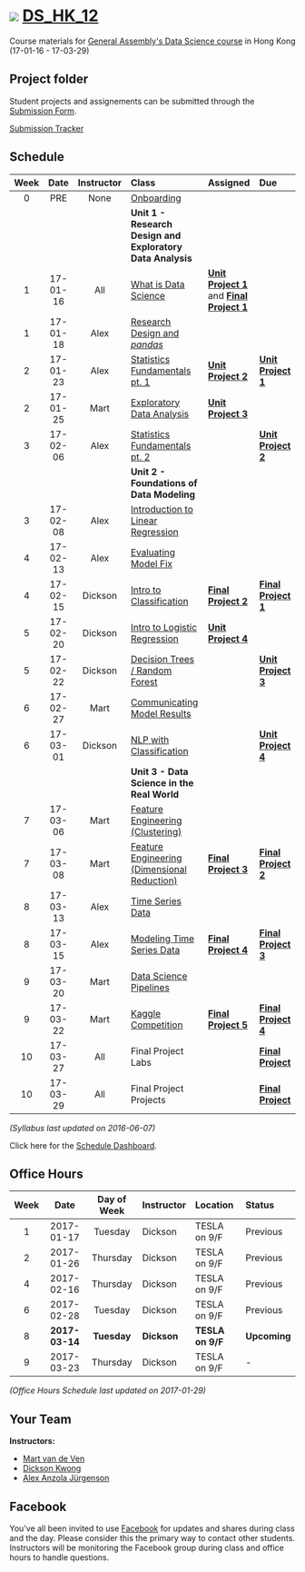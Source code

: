# ![](https://ga-dash.s3.amazonaws.com/production/assets/logo-9f88ae6c9c3871690e33280fcf557f33.png) [DS_HK_12](https://github.com/ga-students/DS_HK_12)

Course materials for [General Assembly's Data Science course](https://generalassemb.ly/education/data-science/hong-kong) in Hong Kong (17-01-16 - 17-03-29)

## Project folder

Student projects and assignements can be submitted through the [Submission Form](https://goo.gl/forms/1WgK8m28WFf0rAEp2).

[Submission Tracker](https://public.tableau.com/views/GA-DS_HK_12-HWSubmission/SubmissionSummary?:embed=y&:display_count=yes&:toolbar=no)

## Schedule

| Week | Date | Instructor | Class | Assigned | Due |
|:---:|:---:|:---:|:---|:---|:---|
| 0 | PRE | None | [Onboarding](./onboarding) | | |
| | | | **Unit 1 - Research Design and Exploratory Data Analysis** | | |
| 1 | 17-01-16 | All | [What is Data Science](./lessons/lesson-01) |**[Unit Project 1](./projects/unit-projects/project-1)** and **[Final Project 1](./projects/final-projects/01-lightning-talk)**| |
| 1 | 17-01-18 | Alex | [Research Design and _pandas_](./lessons/lesson-02) | | |
| 2 | 17-01-23 | Alex | [Statistics Fundamentals pt. 1](./lessons/lesson-03) | **[Unit Project 2](./projects/unit-projects/project-2)** | **[Unit Project 1](./projects/unit-projects/project-1)** |
| 2 | 17-01-25 | Mart | [Exploratory Data Analysis](./lessons/lesson-05) | **[Unit Project 3](./project./projects/unit-projects/project-3)** | |
| 3 | 17-02-06 | Alex | [Statistics Fundamentals pt. 2](./lessons/lesson-04) | | **[Unit Project 2](./projects/unit-projects/project-2)** |
| | | | **Unit 2 - Foundations of Data Modeling** | | |
| 3 | 17-02-08 | Alex | [Introduction to Linear Regression](./lessons/lesson-06) | | |
| 4 | 17-02-13 | Alex | [Evaluating Model Fix](./lessons/lesson-07) | | |
| 4 | 17-02-15 | Dickson | [Intro to Classification](./lessons/lesson-08) | **[Final Project 2](./projects/final-projects/02-experiment-writeup)** | **[Final Project 1](./projects/final-projects/01-lightning-talk)** |
| 5 | 17-02-20 | Dickson | [Intro to Logistic Regression ](./lessons/lesson-09) | **[Unit Project 4](./project./projects/unit-projects/project-4)** | |
| 5 | 17-02-22 | Dickson | [Decision Trees / Random Forest](./lessons/lesson-01) | | **[Unit Project 3](./project./projects/unit-projects/project-3)** |
| 6 | 17-02-27 | Mart | [Communicating Model Results](./lessons/lesson-02) | | |
| 6 | 17-03-01 | Dickson | [NLP with Classification](./lessons/lesson-03) | | **[Unit Project 4](./project./projects/unit-projects/project-4)** |
| | | | **Unit 3 - Data Science in the Real World** | | |
| 7 | 17-03-06 | Mart | [Feature Engineering (Clustering)](./lessons/lesson-13) | | |
| 7 | 17-03-08 | Mart | [Feature Engineering (Dimensional Reduction)](./lessons/lesson-14) | **[Final Project 3](./projects/final-projects/03-exploratory-analysis)** | **[Final Project 2](./projects/final-projects/02-experiment-writeup)** |
| 8 | 17-03-13 | Alex | [Time Series Data](./lessons/lesson-15) | | |
| 8 | 17-03-15 | Alex | [Modeling Time Series Data](./lessons/lesson-16) | **[Final Project 4](./projects/final-projects/04-notebook-rough-draft)** | **[Final Project 3](./projects/final-projects/03-exploratory-analysis)** |
| 9 | 17-03-20 | Mart | [Data Science Pipelines](./lessons/lesson-17) | | |
| 9 | 17-03-22 | Mart | [Kaggle Competition](./lessons/lesson-18) | **[Final Project 5](./projects/final-projects/05-presentation)** | **[Final Project 4](./projects/final-projects/04-notebook-rough-draft)** |
| 10 | 17-03-27 | All | Final Project Labs | | **[Final Project](./projects/final-projects/05-presentation)** |
| 10 | 17-03-29 | All | Final Project Projects | | **[Final Project](./projects/final-projects/05-presentation)** |

*(Syllabus last updated on 2016-06-07)*

Click here for the [Schedule Dashboard](https://public.tableau.com/views/GA-DS_HK_12-Schedule/Schedule_Dashboard?:embed=y&:display_count=no&:toolbar=no).

## Office Hours

| Week | Date | Day of Week | Instructor | Location | Status |
|:---:|:---:|:---:|:---|:---|:---|
| 1  | 2017-01-17 | Tuesday   | Dickson | TESLA on 9/F | Previous |
| 2  | 2017-01-26 | Thursday  | Dickson | TESLA on 9/F | Previous |
| 4  | 2017-02-16 | Thursday  | Dickson | TESLA on 9/F | Previous |
| 6  | 2017-02-28 | Tuesday   | Dickson | TESLA on 9/F | Previous |
| 8  | **2017-03-14** | **Tuesday**   | **Dickson** | **TESLA on 9/F** | **Upcoming** |
| 9  | 2017-03-23 | Thursday  | Dickson | TESLA on 9/F | - |

*(Office Hours Schedule last updated on 2017-01-29)*

## Your Team

**Instructors:**

+ [Mart van de Ven](mailto:m@droste.hk)
+ [Dickson Kwong](mailto:dickson@droste.hk)
+ [Alex Anzola Jürgenson](mailto:alex@droste.hk)

## Facebook

You've all been invited to use [Facebook](https://www.facebook.com/groups/117373618752100/) for updates and shares during class and the day.  Please consider this the primary way to contact other students. Instructors will be monitoring the Facebook group during class and office hours to handle questions.

